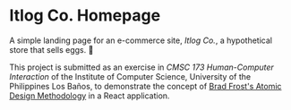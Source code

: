 # Itlog Co. Homepage
A simple landing page for an e-commerce site, *Itlog Co.*, a hypothetical store that sells eggs. 🥚

This project is submitted as an exercise in *CMSC 173 Human-Computer Interaction* of the Institute of Computer Science, University of the Philippines Los Baños, to demonstrate the concept of [Brad Frost's Atomic Design Methodology](https://bradfrost.com/blog/post/atomic-web-design/) in a React application.
